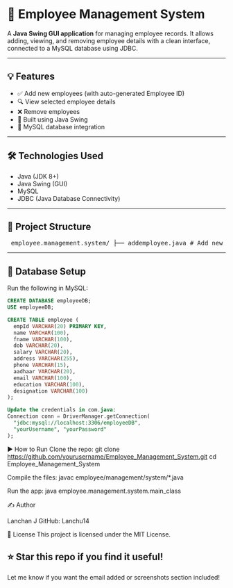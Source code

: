 # 🧾 Employee Management System

A **Java Swing GUI application** for managing employee records. It allows adding, viewing, and removing employee details with a clean interface, connected to a MySQL database using JDBC.

---

## 💡 Features

- ✅ Add new employees (with auto-generated Employee ID)
- 🔍 View selected employee details
- ❌ Remove employees
- 🎨 Built using Java Swing
- 💾 MySQL database integration

---

## 🛠️ Technologies Used

- Java (JDK 8+)
- Java Swing (GUI)
- MySQL
- JDBC (Java Database Connectivity)

---

## 📁 Project Structure

<pre> employee.management.system/ ├── addemployee.java # Add new employee UI & logic ├── viewemployee.java # View employee by ID ├── removeemployee.java # Remove employee by ID ├── main_class.java # Main dashboard ├── com.java # MySQL DB connection class ├── login.java # (Optional) Login screen └── icons/ # UI background image files </pre>
---

## 🧪 Database Setup

Run the following in MySQL:

```sql
CREATE DATABASE employeeDB;
USE employeeDB;

CREATE TABLE employee (
  empId VARCHAR(20) PRIMARY KEY,
  name VARCHAR(100),
  fname VARCHAR(100),
  dob VARCHAR(20),
  salary VARCHAR(20),
  address VARCHAR(255),
  phone VARCHAR(15),
  aadhaar VARCHAR(20),
  email VARCHAR(100),
  education VARCHAR(100),
  designation VARCHAR(100)
);

Update the credentials in com.java:
Connection conn = DriverManager.getConnection(
  "jdbc:mysql://localhost:3306/employeeDB",
  "yourUsername", "yourPassword"
);
```
▶️ How to Run
Clone the repo:
git clone https://github.com/yourusername/Employee_Management_System.git
cd Employee_Management_System

Compile the files:
javac employee/management/system/*.java

Run the app:
java employee.management.system.main_class

✍️ Author

Lanchan J
GitHub: Lanchu14

📜 License
This project is licensed under the MIT License.

⭐ Star this repo if you find it useful!
---
Let me know if you want the email added or screenshots section included!

